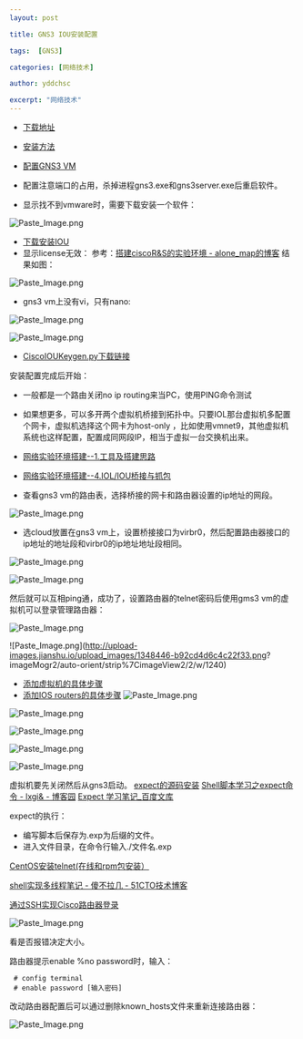 ```yaml
---
layout: post

title: GNS3 IOU安装配置 

tags:  [GNS3]

categories: [网络技术]

author: yddchsc

excerpt: "网络技术"
---
```


+ [下载地址](https://gns3.com/software)
+ [安装方法](https://docs.gns3.com/11YYG4NQlPSl31YwvVvBS9RAsOLSYv0Ocy-uG2K8ytIY/index.html)
+ [配置GNS3 VM](https://docs.gns3.com/1wdfvS-OlFfOf7HWZoSXMbG58C4pMSy7vKJFiKKVResc/index.html)

+ 配置注意端口的占用，杀掉进程gns3.exe和gns3server.exe后重启软件。
+ 显示找不到vmware时，需要下载安装一个软件：

![Paste_Image.png](http://upload-images.jianshu.io/upload_images/1348446-5756ceedd0b2ee10.png?imageMogr2/auto-orient/strip%7CimageView2/2/w/1240)

+ [下载安装IOU](http://docs.gns3.com/appliances/cisco-iou-l3.html#appliance_supported)
+ 显示license无效：
 参考：[搭建ciscoR&S的实验环境 - alone_map的博客](http://blog.csdn.net/alone_map/article/details/51848235)
结果如图：

![Paste_Image.png](http://upload-images.jianshu.io/upload_images/1348446-e80d18a6981d796c.png?imageMogr2/auto-orient/strip%7CimageView2/2/w/1240)

+ gns3 vm上没有vi，只有nano:

![Paste_Image.png](http://upload-images.jianshu.io/upload_images/1348446-9dd0ec56204a72e9.png?imageMogr2/auto-orient/strip%7CimageView2/2/w/1240)

![Paste_Image.png](http://upload-images.jianshu.io/upload_images/1348446-b759bd79f2da2f3c.png?imageMogr2/auto-orient/strip%7CimageView2/2/w/1240)
+ [CiscoIOUKeygen.py下载链接](http://download.csdn.net/download/port123/8563875)

安装配置完成后开始：

+ 一般都是一个路由关闭no ip routing来当PC，使用PING命令测试
+ 如果想更多，可以多开两个虚拟机桥接到拓扑中。只要IOL那台虚拟机多配置个网卡，虚拟机选择这个网卡为host-only ，比如使用vmnet9，其他虚拟机系统也这样配置，配置成同网段IP，相当于虚拟一台交换机出来。
+ [网络实验环境搭建--1.工具及搭建思路](http://cytree.blog.51cto.com/2064835/646985)
+ [网络实验环境搭建--4.IOL/IOU桥接与抓包](http://cytree.blog.51cto.com/2064835/674516)

+ 查看gns3 vm的路由表，选择桥接的网卡和路由器设置的ip地址的网段。

![Paste_Image.png](http://upload-images.jianshu.io/upload_images/1348446-8440186c4765924a.png?imageMogr2/auto-orient/strip%7CimageView2/2/w/1240)

+ 选cloud放置在gns3 vm上，设置桥接接口为virbr0，然后配置路由器接口的ip地址的地址段和virbr0的ip地址地址段相同。

![Paste_Image.png](http://upload-images.jianshu.io/upload_images/1348446-b01b18923f4e6792.png?imageMogr2/auto-orient/strip%7CimageView2/2/w/1240)

![Paste_Image.png](http://upload-images.jianshu.io/upload_images/1348446-4931f52454446d9c.png?imageMogr2/auto-orient/strip%7CimageView2/2/w/1240)

然后就可以互相ping通，成功了，设置路由器的telnet密码后使用gms3 vm的虚拟机可以登录管理路由器：


![Paste_Image.png](http://upload-images.jianshu.io/upload_images/1348446-90516eac51fff239.png?imageMogr2/auto-orient/strip%7CimageView2/2/w/1240)

![Paste_Image.png](http://upload-images.jianshu.io/upload_images/1348446-b92cd4d6c4c22f33.png?
imageMogr2/auto-orient/strip%7CimageView2/2/w/1240)

+ [添加虚拟机的具体步骤](http://docs.gns3.com/1u_D9XSSA5PVFrOrTWSw1Vn8Utvimd6ksv76F7731N84/index.html#h.36ilounhvvlx)
+ [添加IOS routers的具体步骤](http://docs.gns3.com/1yL-p0vPROWPTkQqkEzL2IaDu7iYW-PUzpFamnksHH98/index.html#h.lhymoue6mivc)
![Paste_Image.png](http://upload-images.jianshu.io/upload_images/1348446-0e4a9dbf9ca5ea99.png?imageMogr2/auto-orient/strip%7CimageView2/2/w/1240)


![Paste_Image.png](http://upload-images.jianshu.io/upload_images/1348446-77e7ce1dbd3d58d5.png?imageMogr2/auto-orient/strip%7CimageView2/2/w/1240)


![Paste_Image.png](http://upload-images.jianshu.io/upload_images/1348446-5484e88a3023935f.png?imageMogr2/auto-orient/strip%7CimageView2/2/w/1240)


![Paste_Image.png](http://upload-images.jianshu.io/upload_images/1348446-268e6f4fd4c21d32.png?imageMogr2/auto-orient/strip%7CimageView2/2/w/1240)

![Paste_Image.png](http://upload-images.jianshu.io/upload_images/1348446-83edb4e4f83f98bd.png?imageMogr2/auto-orient/strip%7CimageView2/2/w/1240)

虚拟机要先关闭然后从gns3启动。
[expect的源码安装](http://jingyan.baidu.com/article/020278114f1da11bcc9ce5bb.html)
[Shell脚本学习之expect命令 - lxgi& - 博客园](http://www.cnblogs.com/lixigang/articles/4849527.html)
[Expect 学习笔记_百度文库](https://wenku.baidu.com/view/64eff008581b6bd97f19ea03.html)

expect的执行：
+ 编写脚本后保存为.exp为后缀的文件。
+ 进入文件目录，在命令行输入./文件名.exp

[CentOS安装telnet(在线和rpm包安装） ](http://www.centoscn.com/image-text/install/2016/1125/8227.html)

[shell实现多线程笔记 - 傻不拉几 - 51CTO技术博客](http://mochaming.blog.51cto.com/1179049/1279864)

[通过SSH实现Cisco路由器登录](http://www.net130.com/technic/001/20040105003.htm)

![Paste_Image.png](http://upload-images.jianshu.io/upload_images/1348446-31ce43d9ecb35208.png?imageMogr2/auto-orient/strip%7CimageView2/2/w/1240)

看是否报错决定大小。

路由器提示enable %no password时，输入：
```
 # config terminal
 # enable password [输入密码]
```
改动路由器配置后可以通过删除known_hosts文件来重新连接路由器：

![Paste_Image.png](http://upload-images.jianshu.io/upload_images/1348446-9f39bd465068471c.png?imageMogr2/auto-orient/strip%7CimageView2/2/w/1240)
